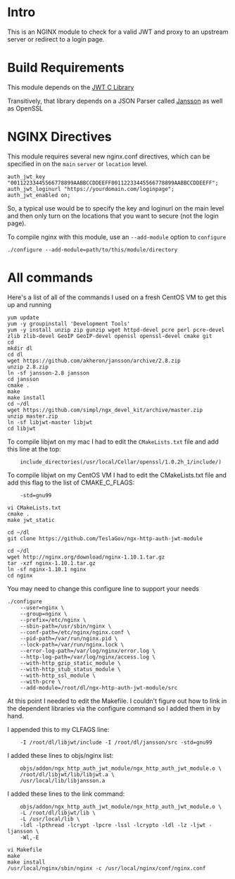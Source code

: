 # Intro
This is an NGINX module to check for a valid JWT and proxy to an upstream server or redirect to a login page.

# Build Requirements
This module depends on the [JWT C Library](https://github.com/benmcollins/libjwt)

Transitively, that library depends on a JSON Parser called [Jansson](https://github.com/akheron/jansson) as well as OpenSSL

# NGINX Directives
This module requires several new nginx.conf directives, which can be specified in on the `main` `server` or `location` level.

```
auth_jwt_key "00112233445566778899AABBCCDDEEFF00112233445566778899AABBCCDDEEFF";
auth_jwt_loginurl "https://yourdomain.com/loginpage";
auth_jwt_enabled on;
```

So, a typical use would be to specify the key and loginurl on the main level and then only turn on the locations that you want to secure (not the login page).

To compile nginx with this module, use an `--add-module` option to `configure`

```
./configure --add-module=path/to/this/module/directory
```

# All commands
Here's a list of all of the commands I used on a fresh CentOS VM to get this up and running

```
yum update
yum -y groupinstall 'Development Tools'
yum -y install unzip zip gunzip wget httpd-devel pcre perl pcre-devel zlib zlib-devel GeoIP GeoIP-devel openssl openssl-devel cmake git
cd
mkdir dl
cd dl
wget https://github.com/akheron/jansson/archive/2.8.zip
unzip 2.8.zip
ln -sf jansson-2.8 jansson
cd jansson
cmake .
make
make install
cd ~/dl
wget https://github.com/simpl/ngx_devel_kit/archive/master.zip
unzip master.zip
ln -sf libjwt-master libjwt
cd libjwt
```

To compile libjwt on my mac I had to edit the `CMakeLists.txt` file and add this line at the top:

```
	include_directories(/usr/local/Cellar/openssl/1.0.2h_1/include/)
```

To compile libjwt on my CentOS VM I had to edit the CMakeLists.txt file and add this flag to the list of CMAKE_C_FLAGS:

```
	-std=gnu99
```

```
vi CMakeLists.txt
cmake .
make jwt_static

cd ~/dl
git clone https://github.com/TeslaGov/ngx-http-auth-jwt-module

cd ~/dl
wget http://nginx.org/download/nginx-1.10.1.tar.gz
tar -xzf nginx-1.10.1.tar.gz
ln -sf nginx-1.10.1 nginx
cd nginx
```

You may need to change this configure line to support your needs

```
./configure 
	--user=nginx \
	--group=nginx \
	--prefix=/etc/nginx \
	--sbin-path=/usr/sbin/nginx \
	--conf-path=/etc/nginx/nginx.conf \
	--pid-path=/var/run/nginx.pid \
	--lock-path=/var/run/nginx.lock \
	--error-log-path=/var/log/nginx/error.log \
	--http-log-path=/var/log/nginx/access.log \ 
	--with-http_gzip_static_module \
	--with-http_stub_status_module \
	--with-http_ssl_module \
	--with-pcre \
	--add-module=/root/dl/ngx-http-auth-jwt-module/src
```

At this point I needed to edit the Makefile.  I couldn't figure out how to link in the dependent libraries via the configure command so I added them in by hand.

I appended this to my CLFAGS line:

```
	-I /root/dl/libjwt/include -I /root/dl/jansson/src -std=gnu99
```

I added these lines to objs/nginx list:

```
	objs/addon/ngx_http_auth_jwt_module/ngx_http_auth_jwt_module.o \
    /root/dl/libjwt/lib/libjwt.a \
    /usr/local/lib/libjansson.a
```

I added these lines to the link command:

```
	objs/addon/ngx_http_auth_jwt_module/ngx_http_auth_jwt_module.o \
    -L /root/dl/libjwt/lib \
    -L /usr/local/lib \
    -ldl -lpthread -lcrypt -lpcre -lssl -lcrypto -ldl -lz -ljwt -ljansson \
    -Wl,-E
```

```
vi Makefile
make
make install
/usr/local/nginx/sbin/nginx -c /usr/local/nginx/conf/nginx.conf
```
